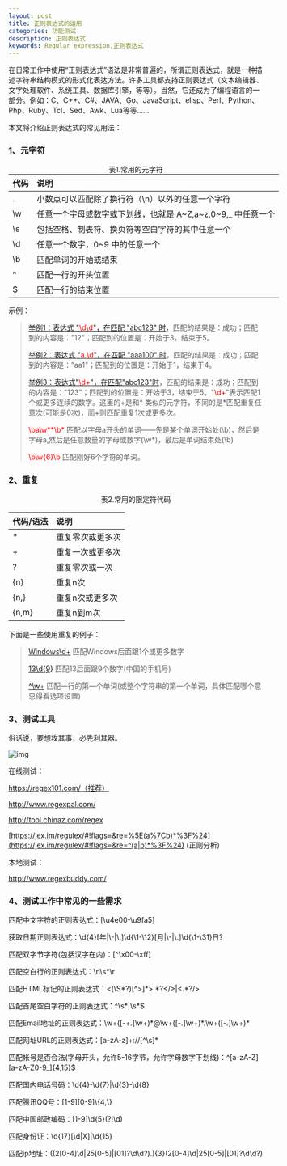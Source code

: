 ```yaml
---
layout: post
title: 正则表达式的运用
categories: 功能测试
description: 正则表达式
keywords: Regular expression,正则表达式
---
```


在日常工作中使用“正则表达式”语法是非常普遍的，所谓正则表达式，就是一种描述字符串结构模式的形式化表达方法。许多工具都支持正则表达式（文本编辑器、文字处理软件、系统工具、数据库引擎，等等）。当然，它还成为了编程语言的一部分。例如：C、C++、C#、JAVA、Go、JavaScript、elisp、Perl、Python、Php、Ruby、Tcl、Sed、Awk、Lua等等......

本文将介绍正则表达式的常见用法：

### 1、元字符



<center>表1.常用的元字符</center>

<table  style="width:600px; margin:auto;">
  <thead>
    <tr>
      <th>代码</th>
      <th align="left">说明</th>
    </tr>
  </thead>
  <tbody>
    <tr>
      <td>.</td>
      <td align="left">小数点可以匹配除了换行符（\n）以外的任意一个字符</td>
    </tr>
    <tr>
      <td>\w</td>
      <td align="left">任意一个字母或数字或下划线，也就是 A~Z,a~z,0~9,_ 中任意一个</td>
    </tr>
    <tr>
      <td>\s</td>
      <td align="left">包括空格、制表符、换页符等空白字符的其中任意一个</td>
    </tr>
    <tr>
      <td>\d</td>
      <td align="left">任意一个数字，0~9 中的任意一个</td>
    </tr>
    <tr>
      <td>\b</td>
      <td align="left">匹配单词的开始或结束</td>
    </tr>
    <tr>
      <td>^</td>
      <td align="left">匹配一行的开头位置</td>
    </tr>
    <tr>
      <td>$</td>
      <td align="left">匹配一行的结束位置</td>
    </tr>
  </tbody>
</table>


示例：

>  [举例1：表达式 "<font color="red">\d\d</font>"，在匹配 "abc123" 时](http://www.regexlab.com/zh/workshop.asp?pat=\d\d&txt=abc123)，匹配的结果是：成功；匹配到的内容是："12"；匹配到的位置是：开始于3，结束于5。
>
>   [举例2：表达式 "<font color="red">a.\d</font>"，在匹配 "aaa100" 时](http://www.regexlab.com/zh/workshop.asp?pat=a.\d&txt=aaa100)，匹配的结果是：成功；匹配到的内容是："aa1"；匹配到的位置是：开始于1，结束于4。
>
> [举例3：表达式"<font color="red">\d+</font>"，在匹配"abc123"时](http://www.regexlab.com/zh/workshop.htm?pat=%5Cd%2B&txt=abc123&dlt=0)，匹配的结果是：成功；匹配到的内容是："123"；匹配到的位置是：开始于3，结束于5。"<font color="red">\d+</font>"表示匹配1个或更多连续的数字。这里的+是和* 类似的元字符，不同的是*匹配重复任意次(可能是0次)，而+则匹配重复1次或更多次。
> 
><font color="red">\ba\w**\b*  </font> 
> 匹配以字母a开头的单词——先是某个单词开始处(\b)，然后是字母a,然后是任意数量的字母或数字(\w*)，最后是单词结束处(\b)
> 
><font color="red">\b\w{6}\b </font>
> 匹配刚好6个字符的单词。



### 2、重复

<center>表2.常用的限定符代码</center>

| 代码/语法 |       说明       |
| :-------| :--------------|
|     *     | 重复零次或更多次 |
|     +     | 重复一次或更多次 |
|     ?     |  重复零次或一次  |
|    {n}    |     重复n次      |
|   {n,}    | 重复n次或更多次  |
|   {n,m}   |    重复n到m次    |

下面是一些使用重复的例子：

> [Windows\d+](http://www.regexlab.com/zh/workshop.htm?pat=Windows%5Cd%2B&rto=1&txt=Windows12345%0AWindowsaaaaa%0AWindows%u55EF%u55EF%u55EF%u55EF%u55EF%u55EF&dlt=0)   匹配Windows后面跟1个或更多数字
> 
> [13\d{9}](http://www.regexlab.com/zh/workshop.htm?pat=Windows%5Cd%2B&rto=1&txt=Windows12345%0AWindowsaaaaa%0AWindows%u55EF%u55EF%u55EF%u55EF%u55EF%u55EF&dlt=0)            匹配13后面跟9个数字(中国的手机号)
> 
>[^\w+](http://www.regexlab.com/zh/workshop.htm?pat=Windows%5Cd%2B&rto=1&txt=Windows12345%0AWindowsaaaaa%0AWindows%u55EF%u55EF%u55EF%u55EF%u55EF%u55EF&dlt=0)                 匹配一行的第一个单词(或整个字符串的第一个单词，具体匹配哪个意思得看选项设置)



### 3、测试工具

俗话说，要想攻其事，必先利其器。

![img](http://km.oa.com/files/photos/captures/201810/1539061573_1_w290_h52.png)

在线测试：

https://regex101.com/（推荐）

http://www.regexpal.com/

http://tool.chinaz.com/regex

[https://jex.im/regulex/#!flags=&re=%5E(a%7Cb)*%3F%24](https://jex.im/regulex/#!flags=&re=^(a|b)*%3F%24) (正则分析)

本地测试：

http://www.regexbuddy.com/



### 4、测试工作中常见的一些需求

匹配中文字符的正则表达式：[\u4e00-\u9fa5] 　　

获取日期正则表达式：\d{4}[年|\\-|\\.]\d{\1-\12}[月|\\-|\\.]\d{\1-\31}日? 　　　

匹配双字节字符(包括汉字在内)：\[^\x00-\xff]　　

匹配空白行的正则表达式：\n\s*\r 　

匹配HTML标记的正则表达式：<(\S\*?)\[^>]\*>.\*?</>|<.*?/> 　

匹配首尾空白字符的正则表达式：^\s*|\s\*$　　

匹配Email地址的正则表达式：\w+([-+.]\w+)\*@\w+([-.]\w+)\*\.\w+([-.]\w+)*　

匹配网址URL的正则表达式：[a-zA-z]+://\[^\s]*　　

匹配帐号是否合法(字母开头，允许5-16字节，允许字母数字下划线)：^\[a-zA-Z][a-zA-Z0-9_]{4,15}$　　

匹配国内电话号码：\d{4}-\d{7}|\d{3}-\d{8}　

匹配腾讯QQ号：\[1-9][0-9]\\{4,\\}　　

匹配中国邮政编码：[1-9]\d{5}(?!\d)　　

匹配身份证：\d{17}[\d|X]|\d{15}　

匹配ip地址：((2[0-4]\d|25[0-5]|[01]?\d\d?)\.){3}(2[0-4]\d|25[0-5]|[01]?\d\d?)


